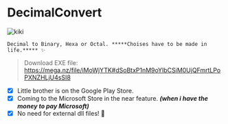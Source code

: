 # DecimalConvert
![kiki](https://user-images.githubusercontent.com/98966871/153211632-f605c07f-673e-4940-bb1b-fe73ba2c7655.png)


```
Decimal to Binary, Hexa or Octal. *****Choises have to be made in life.***** ✨
```


> Download EXE file: https://mega.nz/file/iMoWjYTK#dSoBtxP1nM9oYIbCSiM0UjQFmrtLPoPXNZHLjU4sSI8

- [x] Little brother is on the Google Play Store.
- [x] Coming to the Microsoft Store in the near feature.    *****(when i have the money to pay Microsoft)*****
- [x] No need for external dll files! :tada:
